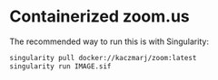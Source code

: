 # Containerized zoom.us

The recommended way to run this is with Singularity:

```bash
singularity pull docker://kaczmarj/zoom:latest
singularity run IMAGE.sif
```
